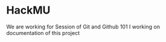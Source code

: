 # HackMU
We are working for Session of Git and Github 101
I working on documentation of this project
